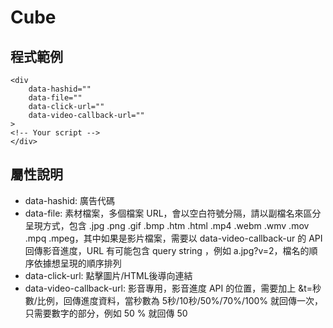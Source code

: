 # Cube
## 程式範例
```
<div
    data-hashid=""
    data-file=""
    data-click-url=""
    data-video-callback-url=""
>
<!-- Your script -->
</div>
```

## 屬性說明
 - data-hashid: 廣告代碼
 - data-file: 素材檔案，多個檔案 URL，會以空白符號分隔，請以副檔名來區分呈現方式，包含 .jpg .png .gif .bmp .htm .html .mp4 .webm .wmv .mov .mpq .mpeg，其中如果是影片檔案，需要以 data-video-callback-ur 的 API 回傳影音進度，URL 有可能包含 query string ，例如 a.jpg?v=2，檔名的順序依據想呈現的順序排列
 - data-click-url: 點擊圖片/HTML後導向連結
 - data-video-callback-url: 影音專用，影音進度 API 的位置，需要加上 &t=秒數/比例，回傳進度資料，當秒數為 5秒/10秒/50%/70%/100% 就回傳一次，只需要數字的部分，例如 50 % 就回傳 50
